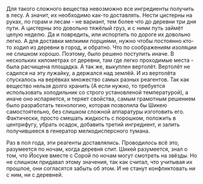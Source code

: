 Для такого сложного вещества невозможно все ингредиенты получить в лесу. А значит, их необходимо как-то доставлять. 
Нести цистерны на руках, по горам и лесам - не вариант, тем более что до деревни три дня пути. А цистерны это довольно тяжёлый груз, и с ними путь займёт целую неделю. Да и повредить, или испортить по дороге их довольно легко. А для доставки мелкими порциями, нужно чтобы постоянно кто-то ходил из деревни в город, и обратно. Что по соображениям изоляции не слишком хорошо. Поэтому, было решено поступить иначе. В нескольких километрах от деревни, там где легко проходимые места - была расчищена площадка. А так же, выкуплен вертолёт. Вертолёт не садился на эту лужайку, а держался над землёй. И из вертолёта спускалось на верёвках множество самых разных реагентов. Так как вещество нельзя долго хранить (А если нужно, то требуется использовать холодильник со строго установленой температурой), а иначе оно испаряется, и теряет свойства, самым грамотным решением было разработать технологию, которая позволила бы Шикею самостоятельно, без слишком сложной аппаратуры изготовить его. Фактически, просто смешать жидкость с порошком, положить в центрифугу, убрать осадок, добавить третий ингредиент, и залить получившееся в генератор мелкодисперсного тумана.

Раз в пол года, эти реагенты доставлялись. Проводилось всё это, разумеется по ночам, когда деревня спит. Шикей разумеется, знал о том, что Йосуке вместе с Сорой по ночам могут смотреть на звёзды. Но не слишком придавал этому значения, так как считал, что учитывая их прошлое, они согласятся забыть об этом. И не станут конфликтовать ни с ним, ни с деревней. 
